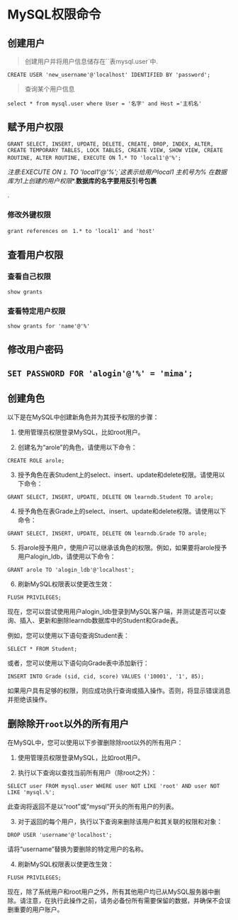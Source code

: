 # MySQL权限命令

## 创建用户

> 创建用户并将用户信息储存在``表mysql.user`中.

`CREATE USER 'new_username'@'localhost' IDENTIFIED BY 'password';`



> 查询某个用户信息

`select * from mysql.user where User = '名字' and Host ='主机名'`



## 赋予用户权限

`GRANT SELECT, INSERT, UPDATE, DELETE, CREATE, DROP, INDEX, ALTER, CREATE TEMPORARY TABLES, LOCK TABLES, CREATE VIEW, SHOW VIEW, CREATE ROUTINE, ALTER ROUTINE, EXECUTE ON `1`.* TO 'local1'@'%';`



**注意:EXECUTE ON `1`.* TO 'local1'@'%';`这表示给用户local1 主机号为% 在数据库为1上创建的用户权限**.**数据库的名字要用反引号包裹**

.

### 修改外键权限

`grant references on ` `1.* to 'local1' and 'host'`



## 查看用户权限

### 查看自己权限

`show grants`

### 查看特定用户权限

`show grants for 'name'@'%'`

## 修改用户密码

## `SET PASSWORD FOR 'alogin'@'%' = 'mima';`

## 创建角色

以下是在MySQL中创建新角色并为其授予权限的步骤：

1. 使用管理员权限登录MySQL，比如root用户。

2. 创建名为“arole”的角色，请使用以下命令：

```mysql
CREATE ROLE arole;
```

3. 授予角色在表Student上的select、insert、update和delete权限。请使用以下命令：

```mysql
GRANT SELECT, INSERT, UPDATE, DELETE ON learndb.Student TO arole;
```

4. 授予角色在表Grade上的select、insert、update和delete权限。请使用以下命令：

```mysql
GRANT SELECT, INSERT, UPDATE, DELETE ON learndb.Grade TO arole;
```

5. 将arole授予用户，使用户可以继承该角色的权限。例如，如果要将arole授予用户alogin_ldb，请使用以下命令：

```mysql
GRANT arole TO 'alogin_ldb'@'localhost';
```

6. 刷新MySQL权限表以使更改生效：

```mysql
FLUSH PRIVILEGES;
```

现在，您可以尝试使用用户alogin_ldb登录到MySQL客户端，并测试是否可以查询、插入、更新和删除learndb数据库中的Student和Grade表。

例如，您可以使用以下语句查询Student表：

```mysql
SELECT * FROM Student;
```

或者，您可以使用以下语句向Grade表中添加新行：

```mysql
INSERT INTO Grade (sid, cid, score) VALUES ('10001', '1', 85);
```

如果用户具有足够的权限，则应成功执行查询或插入操作。否则，将显示错误消息并拒绝该操作。



## 删除除开`root`以外的所有用户

在MySQL中，您可以使用以下步骤删除除root以外的所有用户：

1. 使用管理员权限登录MySQL，比如root用户。

2. 执行以下查询以查找当前所有用户（除root之外）：

```
SELECT user FROM mysql.user WHERE user NOT LIKE 'root' AND user NOT LIKE 'mysql.%';
```

此查询将返回不是以“root”或“mysql”开头的所有用户的列表。

3. 对于返回的每个用户，执行以下查询来删除该用户和其关联的权限和对象：

```
DROP USER 'username'@'localhost';
```

请将“username”替换为要删除的特定用户的名称。

4. 刷新MySQL权限表以使更改生效：

```
FLUSH PRIVILEGES;
```

现在，除了系统用户和root用户之外，所有其他用户均已从MySQL服务器中删除。请注意，在执行此操作之前，请务必备份所有需要保留的数据，并确保不会误删重要的用户账户。
